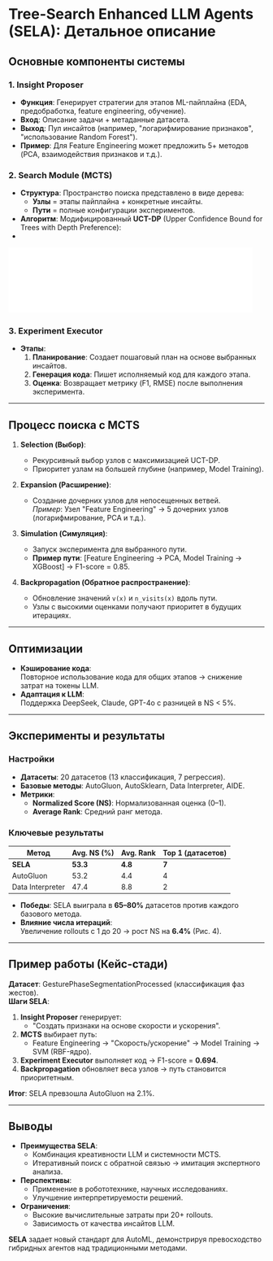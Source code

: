 # Tree-Search Enhanced LLM Agents (SELA): Детальное описание

##  Основные компоненты системы

### 1. **Insight Proposer**
- **Функция**: Генерирует стратегии для этапов ML-пайплайна (EDA, предобработка, feature engineering, обучение).  
- **Вход**: Описание задачи + метаданные датасета.  
- **Выход**: Пул инсайтов (например, "логарифмирование признаков", "использование Random Forest").  
- **Пример**: Для Feature Engineering может предложить 5+ методов (PCA, взаимодействия признаков и т.д.).

### 2. **Search Module (MCTS)**
- **Структура**: Пространство поиска представлено в виде дерева:  
  - **Узлы** = этапы пайплайна + конкретные инсайты.  
  - **Пути** = полные конфигурации экспериментов.  
- **Алгоритм**: Модифицированный **UCT-DP** (Upper Confidence Bound for Trees with Depth Preference): 
-  
 ![UCT-DP](./img/LaTex_f.png)

### 3. **Experiment Executor**
- **Этапы**:  
  1. **Планирование**: Создает пошаговый план на основе выбранных инсайтов.  
  2. **Генерация кода**: Пишет исполняемый код для каждого этапа.  
  3. **Оценка**: Возвращает метрику (F1, RMSE) после выполнения эксперимента.

---

##  Процесс поиска с MCTS

1. **Selection (Выбор)**:  
   - Рекурсивный выбор узлов с максимизацией UCT-DP.  
   - Приоритет узлам на большей глубине (например, Model Training).

2. **Expansion (Расширение)**:  
   - Создание дочерних узлов для непосещенных ветвей.  
   *Пример*: Узел "Feature Engineering" → 5 дочерних узлов (логарифмирование, PCA и т.д.).

3. **Simulation (Симуляция)**:  
   - Запуск эксперимента для выбранного пути.  
   - **Пример пути**: [Feature Engineering → PCA, Model Training → XGBoost] → F1-score = 0.85.

4. **Backpropagation (Обратное распространение)**:  
   - Обновление значений `v(x)` и `n_visits(x)` вдоль пути.  
   - Узлы с высокими оценками получают приоритет в будущих итерациях.

---

##  Оптимизации

- **Кэширование кода**:  
  Повторное использование кода для общих этапов → снижение затрат на токены LLM.  
- **Адаптация к LLM**:  
  Поддержка DeepSeek, Claude, GPT-4o с разницей в NS < 5%.

---

##  Эксперименты и результаты

### Настройки
- **Датасеты**: 20 датасетов (13 классификация, 7 регрессия).  
- **Базовые методы**: AutoGluon, AutoSklearn, Data Interpreter, AIDE.  
- **Метрики**:  
  - **Normalized Score (NS)**: Нормализованная оценка (0–1).  
  - **Average Rank**: Средний ранг метода.

### Ключевые результаты
| Метод          | Avg. NS (%) | Avg. Rank | Top 1 (датасетов) |  
|----------------|-------------|-----------|-------------------|  
| **SELA**       | **53.3**    | **4.8**   | **7**             |  
| AutoGluon      | 53.2        | 4.4       | 4                 |  
| Data Interpreter| 47.4        | 8.8       | 2                 |  

- **Победы**: SELA выиграла в **65–80%** датасетов против каждого базового метода.  
- **Влияние числа итераций**:  
  Увеличение rollouts с 1 до 20 → рост NS на **6.4%** (Рис. 4).  

---

##  Пример работы (Кейс-стади)

**Датасет**: GesturePhaseSegmentationProcessed (классификация фаз жестов).  
**Шаги SELA**:  
1. **Insight Proposer** генерирует:  
   - "Создать признаки на основе скорости и ускорения".  
2. **MCTS** выбирает путь:  
   - Feature Engineering → "Скорость/ускорение" → Model Training → SVM (RBF-ядро).  
3. **Experiment Executor** выполняет код → F1-score = **0.694**.  
4. **Backpropagation** обновляет веса узлов → путь становится приоритетным.

**Итог**: SELA превзошла AutoGluon на 2.1%.

---

##  Выводы
- **Преимущества SELA**:  
  - Комбинация креативности LLM и системности MCTS.  
  - Итеративный поиск с обратной связью → имитация экспертного анализа.  
- **Перспективы**:  
  - Применение в робототехнике, научных исследованиях.  
  - Улучшение интерпретируемости решений.  
- **Ограничения**:  
  - Высокие вычислительные затраты при 20+ rollouts.  
  - Зависимость от качества инсайтов LLM.

**SELA** задает новый стандарт для AutoML, демонстрируя превосходство гибридных агентов над традиционными методами.
